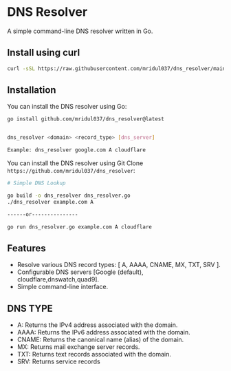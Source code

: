 # DNS Resolver

A simple command-line DNS resolver written in Go.
## Install using curl
```bash
curl -sSL https://raw.githubusercontent.com/mridul037/dns_resolver/main/install.sh | bash
```
## Installation

You can install the DNS resolver using Go:

```bash
go install github.com/mridul037/dns_resolver@latest
```

```bash

dns_resolver <domain> <record_type> [dns_server]

Example: dns_resolver google.com A cloudflare
```

You can install the DNS resolver using Git Clone ```https://github.com/mridul037/dns_resolver```:


```bash
# Simple DNS Lookup

go build -o dns_resolver dns_resolver.go
./dns_resolver example.com A

------or---------------

go run dns_resolver.go example.com A cloudflare

```


## Features

- Resolve various DNS record types: [ A, AAAA, CNAME, MX, TXT, SRV ].
- Configurable DNS servers [Google (default), cloudflare,dnswatch,quad9].
- Simple command-line interface.


## DNS TYPE
- A: Returns the IPv4 address associated with the domain.
- AAAA: Returns the IPv6 address associated with the domain.
- CNAME: Returns the canonical name (alias) of the domain.
- MX: Returns mail exchange server records.
- TXT: Returns text records associated with the domain.
- SRV: Returns service records
